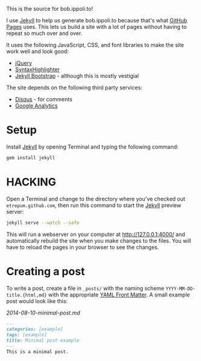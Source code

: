 This is the source for bob.ippoli.to!

I use [Jekyll] to help us generate bob.ippoli.to because that's
what [GitHub Pages] uses. This lets us build a site with a lot of
pages without having to repeat so much over and over.

It uses the following JavaScript, CSS, and font libraries to make the
site work well and look good:
* [jQuery]
* [SyntaxHighlighter]
* [Jekyll Bootstrap] - although this is mostly vestigial

The site depends on the following third party services:
* [Disqus] - for comments
* [Google Analytics]

# Setup

Install [Jekyll] by opening Terminal and typing the following command:

```bash
gem install jekyll
```

# HACKING

Open a Terminal and change to the directory where you've checked out
`etrepum.github.com`, then run this command to start the [Jekyll]
preview server:

```bash
jekyll serve --watch --safe
```

This will run a webserver on your computer at http://127.0.0.1:4000/
and automatically rebuild the site when you make changes to the files.
You will have to reload the pages in your browser to see the changes.

# Creating a post

To write a post, create a file in `_posts/` with
the naming scheme `YYYY-MM-DD-title.{html,md}` with the appropriate
[YAML Front Matter]. A small example post would look like this:

*2014-08-10-minimal-post.md*
```markdown
---
categories: [example]
tags: [example]
title: Minimal post example
---
This is a minimal post.
```

[Jekyll]: http://jekyllrb.com/
[GitHub Pages]: https://pages.github.com/
[jQuery]: http://jquery.com/
[SyntaxHighlighter]: http://alexgorbatchev.com/SyntaxHighlighter/
[Jekyll Bootstrap]: http://jekyllbootstrap.com/
[YAML Front Matter]: http://jekyllrb.com/docs/frontmatter/
[Disqus]: https://disqus.com/
[Google Analytics]: http://www.google.com/analytics/

